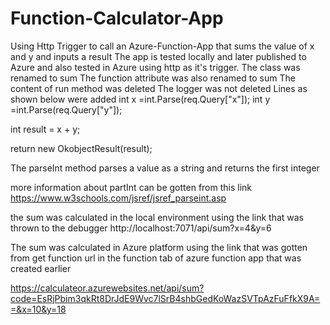 # Function-Calculator-App

Using Http Trigger to call an Azure-Function-App that sums the value of x and y and inputs a result The app is tested locally and later published to Azure and also tested in Azure using http as it's trigger. The class was renamed to sum The function attribute was also renamed to sum The content of run method was deleted The logger was not deleted Lines as shown below were added int x =int.Parse(req.Query["x"]); int y =int.Parse(req.Query["y"]);

int result = x + y;

return new OkobjectResult(result);

The parseInt method parses a value as a string and returns the first integer

more information about partInt can be gotten from this link https://www.w3schools.com/jsref/jsref_parseint.asp

the sum was calculated in the local environment using the link that was thrown to the debugger http://localhost:7071/api/sum?x=4&y=6

The sum was calculated in Azure platform using the link that was gotten from get function url in the function tab of azure function app that was created earlier

https://calculateor.azurewebsites.net/api/sum?code=EsRjPbim3qkRt8DrJdE9Wvc7lSrB4shbGedKoWazSVTpAzFuFfkX9A==&x=10&y=18
